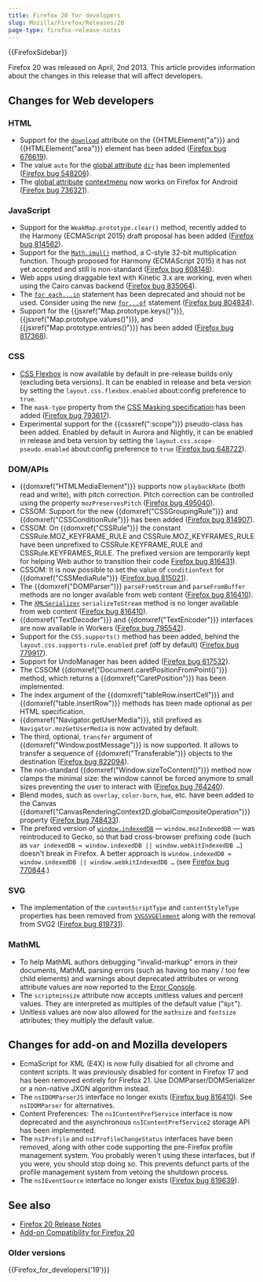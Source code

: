 ```yaml
---
title: Firefox 20 for developers
slug: Mozilla/Firefox/Releases/20
page-type: firefox-release-notes
---
```


{{FirefoxSidebar}}

Firefox 20 was released on April, 2nd 2013. This article provides information about the changes in this release that will affect developers.

## Changes for Web developers

### HTML

- Support for the [`download`](/en-US/docs/Web/HTML/Element/a#download) attribute on the {{HTMLElement("a")}} and {{HTMLElement("area")}} element has been added ([Firefox bug 676619](https://bugzil.la/676619)).
- The value `auto` for the [global attribute](/en-US/docs/Web/HTML/Global_attributes) [`dir`](/en-US/docs/Web/HTML/Global_attributes#dir) has been implemented ([Firefox bug 548206](https://bugzil.la/548206)).
- The [global attribute](/en-US/docs/Web/HTML/Global_attributes) [contextmenu](/en-US/docs/Web/HTML/Global_attributes/contextmenu) now works on Firefox for Android ([Firefox bug 736321](https://bugzil.la/736321)).

### JavaScript

- Support for the `WeakMap.prototype.clear()` method, recently added to the Harmony (ECMAScript 2015) draft proposal has been added ([Firefox bug 814562](https://bugzil.la/814562)).
- Support for the [`Math.imul()`](/en-US/docs/Web/JavaScript/Reference/Global_Objects/Math/imul) method, a C-style 32-bit multiplication function. Though proposed for Harmony (ECMAScript 2015) it has not yet accepted and still is non-standard ([Firefox bug 808148](https://bugzil.la/808148)).
- Web apps using draggable text with Kinetic 3.x are working, even when using the Cairo canvas backend ([Firefox bug 835064](https://bugzil.la/835064)).
- The [`for each...in`](/en-US/docs/JavaScript/Reference/Statements/for_each...in) statement has been deprecated and should not be used. Consider using the new [`for...of`](/en-US/docs/Web/JavaScript/Reference/Statements/for...of) statement ([Firefox bug 804834](https://bugzil.la/804834)).
- Support for the {{jsxref("Map.prototype.keys()")}}, {{jsxref("Map.prototype.values()")}}, and {{jsxref("Map.prototype.entries()")}} has been added ([Firefox bug 817368](https://bugzil.la/817368)).

### CSS

- [CSS Flexbox](/en-US/docs/Web/CSS/CSS_flexible_box_layout/Basic_concepts_of_flexbox) is now available by default in pre-release builds only (excluding beta versions). It can be enabled in release and beta version by setting the `layout.css.flexbox.enabled` about:config preference to `true`.
- The `mask-type` property from the [CSS Masking specification](https://www.w3.org/TR/css-masking-1/#the-mask-type) has been added ([Firefox bug 793617](https://bugzil.la/793617)).
- Experimental support for the {{cssxref(":scope")}} pseudo-class has been added. Enabled by default in Aurora and Nightly, it can be enabled in release and beta version by setting the `layout.css.scope-pseudo.enabled` about:config preference to `true` ([Firefox bug 648722](https://bugzil.la/648722)).

### DOM/APIs

- {{domxref("HTMLMediaElement")}} supports now `playbackRate` (both read and write), with pitch correction. Pitch correction can be controlled using the property `mozPreservesPitch` ([Firefox bug 495040](https://bugzil.la/495040)).
- CSSOM: Support for the new {{domxref("CSSGroupingRule")}} and {{domxref("CSSConditionRule")}} has been added ([Firefox bug 814907](https://bugzil.la/814907)).
- CSSOM: On {{domxref("CSSRule")}} the constant CSSRule.MOZ_KEYFRAME_RULE and CSSRule.MOZ_KEYFRAMES_RULE have been unprefixed to CSSRule.KEYFRAME_RULE and CSSRule.KEYFRAMES_RULE. The prefixed version are temporarily kept for helping Web author to transition their code [Firefox bug 816431](https://bugzil.la/816431)).
- CSSOM: It is now possible to set the value of `conditionText` for {{domxref("CSSMediaRule")}} ([Firefox bug 815021](https://bugzil.la/815021)).
- The {{domxref("DOMParser")}} `parseFromStream` and `parseFromBuffer` methods are no longer available from web content ([Firefox bug 816410](https://bugzil.la/816410)).
- The [`XMLSerializer`](/en-US/docs/Web/API/XMLSerializer) `serializeToStream` method is no longer available from web content ([Firefox bug 816410](https://bugzil.la/816410)).
- {{domxref("TextDecoder")}} and {{domxref("TextEncoder")}} interfaces are now available in Workers ([Firefox bug 795542](https://bugzil.la/795542)).
- Support for the `CSS.supports()` method has been added, behind the `layout.css.supports-rule.enabled` pref (off by default) ([Firefox bug 779917](https://bugzil.la/779917)).
- Support for UndoManager has been added ([Firefox bug 617532](https://bugzil.la/617532)).
- The CSSOM {{domxref("Document.caretPositionFromPoint()")}} method, which returns a {{domxref("CaretPosition")}} has been implemented.
- The index argument of the {{domxref("tableRow.insertCell")}} and {{domxref("table.insertRow")}} methods has been made optional as per HTML specification.
- {{domxref("Navigator.getUserMedia")}}, still prefixed as `Navigator.mozGetUserMedia` is now activated by default.
- The third, optional, `transfer` argument of {{domxref("Window.postMessage")}} is now supported. It allows to transfer a sequence of {{domxref("Transferable")}} objects to the destination ([Firefox bug 822094](https://bugzil.la/822094)).
- The non-standard {{domxref("Window.sizeToContent()")}} method now clamps the minimal size: the window cannot be forced anymore to small sizes preventing the user to interact with ([Firefox bug 764240](https://bugzil.la/764240)).
- Blend modes, such as `overlay`, `color-burn`, `hue`, etc. have been added to the Canvas {{domxref("CanvasRenderingContext2D.globalCompositeOperation")}} property ([Firefox bug 748433](https://bugzil.la/748433)).
- The prefixed version of [`window.indexedDB`](/en-US/docs/Web/API/indexedDB) — `window.mozIndexedDB` — was reintroduced to Gecko, so that bad cross-browser prefixing code (such as `var indexedDB = window.indexedDB || window.webkitIndexedDB …`) doesn't break in Firefox. A better approach is `window.indexedDB = window.indexedDB || window.webkitIndexedDB …` (see [Firefox bug 770844](https://bugzil.la/770844).)

### SVG

- The implementation of the `contentScriptType` and `contentStyleType` properties has been removed from [`SVGSVGElement`](/en-US/docs/Web/API/SVGSVGElement) along with the removal from SVG2 ([Firefox bug 819731](https://bugzil.la/819731)).

### MathML

- To help MathML authors debugging "invalid-markup" errors in their documents, MathML parsing errors (such as having too many / too few child elements) and warnings about deprecated attributes or wrong attribute values are now reported to the [Error Console](/en-US/docs/Error_Console).
- The `scriptminsize` attribute now accepts unitless values and percent values. They are interpreted as multiples of the default value ("`8pt`").
- Unitless values are now also allowed for the `mathsize` and `fontsize` attributes; they multiply the default value.

## Changes for add-on and Mozilla developers

- EcmaScript for XML (E4X) is now fully disabled for all chrome and content scripts. It was previously disabled for content in Firefox 17 and has been removed entirely for Firefox 21. Use DOMParser/DOMSerializer or a non-native JXON algorithm instead.
- The `nsIDOMParserJS` interface no longer exists ([Firefox bug 816410](https://bugzil.la/816410)). See `nsIDOMParser` for alternatives.
- Content Preferences: The `nsIContentPrefService` interface is now deprecated and the asynchronous `nsIContentPrefService2` storage API has been implemented.
- The `nsIProfile` and `nsIProfileChangeStatus` interfaces have been removed, along with other code supporting the pre-Firefox profile management system. You probably weren't using these interfaces, but if you were, you should stop doing so. This prevents defunct parts of the profile management system from vetoing the shutdown process.
- The `nsIEventSource` interface no longer exists ([Firefox bug 819639](https://bugzil.la/819639)).

## See also

- [Firefox 20 Release Notes](https://website-archive.mozilla.org/www.mozilla.org/firefox_releasenotes/en-us/firefox/20.0/releasenotes/)
- [Add-on Compatibility for Firefox 20](https://blog.mozilla.org/addons/2013/03/20/compatibility-for-firefox-20/)

### Older versions

{{Firefox_for_developers('19')}}
